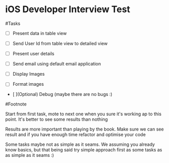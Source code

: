 iOS Developer Interview Test
============================

#Tasks

- [ ] Present data in table view
 
- [ ] Send User Id from table view to detailed view
 
- [ ] Present user details
 
- [ ] Send email using default email application
 
- [ ] Display Images 
 
- [ ] Format images
 
- [ ]\(Optional) Debug (maybe there are no bugs :)

#Footnote

Start from first task, mote to next one when you sure it's working ap to this point. It's better to see some results than nothing
 
Results are more important than playing by the book. Make sure we can see result and if you have enough time refactor and optimise your code
 
Some tasks maybe not as simple as it seams. We assuming you already know basics, but that being said try simple approach first as some tasks as as simple as it seams :)

